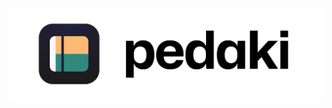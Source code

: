 [![Pedaki](.github/images/banner.png)](https://www.pedaki.fr)

<p align="center">
  <a aria-label="License" href="https://github.com/pedakihq/pedaki/blob/main/LICENSE">
    <img alt="" src="https://img.shields.io/badge/License-CC%20BY--NC%204.0-lightgrey.svg">
  </a>
</p>